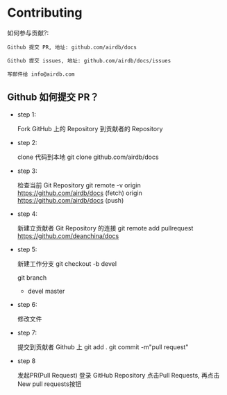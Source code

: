 Contributing
========

如何参与贡献?:

    Github 提交 PR, 地址: github.com/airdb/docs

    Github 提交 issues, 地址: github.com/airdb/docs/issues

    写邮件给 info@airdb.com

Github 如何提交 PR？
--------

- step 1:

  Fork GitHub 上的 Repository 到贡献者的 Repository

- step 2:

  clone 代码到本地 git clone github.com/airdb/docs

- step 3:

  检查当前 Git Repository
  git remote  -v
  origin    https://github.com/airdb/docs (fetch)
  origin    https://github.com/airdb/docs (push)

- step 4:

  新建立贡献者 Git Repository 的连接
  git remote add pullrequest https://github.com/deanchina/docs

- step 5:

  新建工作分支
  git checkout -b devel

  git branch
  * devel
    master

- step 6:

  修改文件

- step 7:

  提交到贡献者 Github 上
  git add .
  git commit -m"pull request"

- step 8

  发起PR(Pull Request)
  登录 GitHub Repository 点击Pull Requests, 再点击New pull requests按钮
